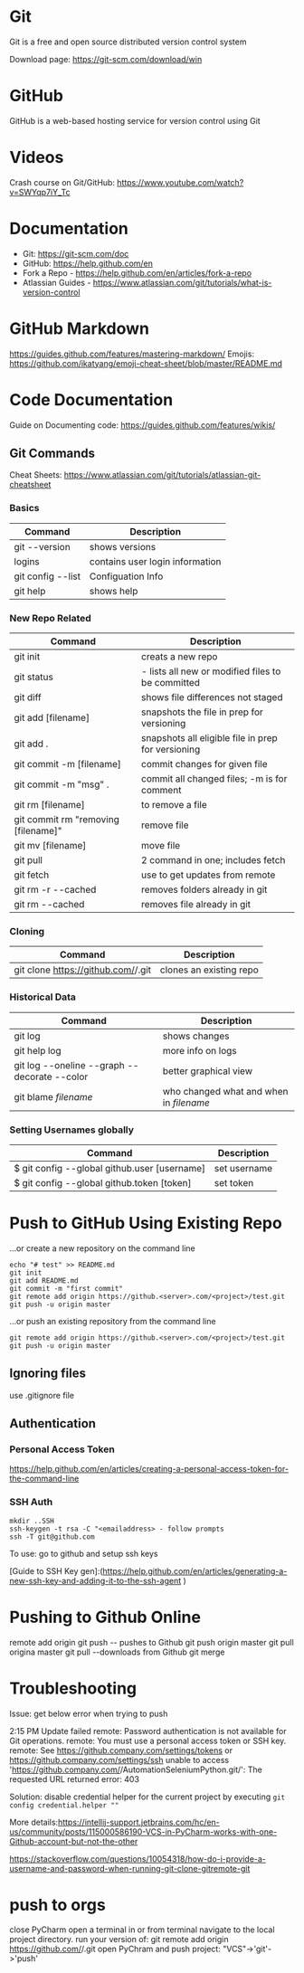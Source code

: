 # Git

Git is a free and open source distributed version control system 

Download page: https://git-scm.com/download/win

# GitHub

GitHub is a web-based hosting service for version control using Git

Videos 
==================================
Crash course on Git/GitHub: https://www.youtube.com/watch?v=SWYqp7iY_Tc

Documentation
=======================
- Git: https://git-scm.com/doc
- GitHub: https://help.github.com/en
- Fork a Repo - https://help.github.com/en/articles/fork-a-repo
- Atlassian Guides - https://www.atlassian.com/git/tutorials/what-is-version-control

GitHub Markdown
=====================
https://guides.github.com/features/mastering-markdown/
Emojis: https://github.com/ikatyang/emoji-cheat-sheet/blob/master/README.md

# Code Documentation 
Guide on Documenting code: https://guides.github.com/features/wikis/

## Git Commands

Cheat Sheets: https://www.atlassian.com/git/tutorials/atlassian-git-cheatsheet

### Basics
Command | Description
-------| -------------
git --version | shows versions
logins | contains user login information
git config --list | Configuation Info
git help | shows help


### New Repo Related
Command | Description
-------| -------------
git init | creats a new repo
git status | - lists all new or modified files to be committed
git diff | shows file differences not staged
git add [filename] 	| snapshots the file in prep for versioning
git add . 	| snapshots all eligible file in prep for versioning
git commit -m [filename] | commit changes for given file
git commit -m "msg" . | commit all changed files; -m is for comment
git rm [filename]  | to remove a file
git commit rm "removing [filename]" | remove file
git mv [filename] <source> | move file
git pull | 2 command in one; includes fetch
git fetch | use to get updates from remote
git rm -r --cached <foler> | removes folders already in git
git rm --cached <file>  | removes file already in git

### Cloning
Command | Description
-------| -------------
git clone https://github.com/<username>/<repo>.git | clones an existing repo


### Historical Data
Command | Description
-------| -------------
git log     | shows changes|
git help log | more info on logs|
git log --oneline --graph --decorate --color  | better graphical view|
| git blame *filename*| who changed what and when in *filename*|

### Setting Usernames globally
Command | Description
-------| -------------
$ git config --global github.user [username] | set username
$ git config --global github.token [token] | set token


Push to GitHub Using Existing Repo
====================================

…or create a new repository on the command line
``` 
echo "# test" >> README.md
git init
git add README.md
git commit -m "first commit"
git remote add origin https://github.<server>.com/<project>/test.git
git push -u origin master
```

…or push an existing repository from the command line
```
git remote add origin https://github.<server>.com/<project>/test.git
git push -u origin master
```

## Ignoring files
use .gitignore file

## Authentication

### Personal Access Token
https://help.github.com/en/articles/creating-a-personal-access-token-for-the-command-line

### SSH Auth
```
mkdir ..SSH
ssh-keygen -t rsa -C "<emailaddress> - follow prompts
ssh -T git@github.com
```
To use: go to github and setup ssh keys

[Guide to SSH Key gen]:(https://help.github.com/en/articles/generating-a-new-ssh-key-and-adding-it-to-the-ssh-agent )

Pushing to Github Online
====================================
remote add origin <account>
git push -- pushes to Github
git push origin master
git pull origina master
git pull --downloads from Github
git merge


# Troubleshooting

Issue: get below error when trying to push

2:15 PM	Update failed
				remote: Password authentication is not available for Git operations.
				remote: You must use a personal access token or SSH key.
				remote: See https://github.company.com/settings/tokens or https://github.company.com/settings/ssh
				unable to access 'https://github.company.com/<org>/AutomationSeleniumPython.git/': The requested URL returned error: 403

Solution: disable credential helper for the current project by executing
```git config credential.helper "" ```

More details:https://intellij-support.jetbrains.com/hc/en-us/community/posts/115000586190-VCS-in-PyCharm-works-with-one-Github-account-but-not-the-other

https://stackoverflow.com/questions/10054318/how-do-i-provide-a-username-and-password-when-running-git-clone-gitremote-git


push to orgs
=============================
close PyCharm
open a terminal in or from terminal navigate to the local project directory.
run your version of: git remote add origin https://github.com/<organization>/<project>.git
open PyChram and push project: "VCS"->'git'->'push'

